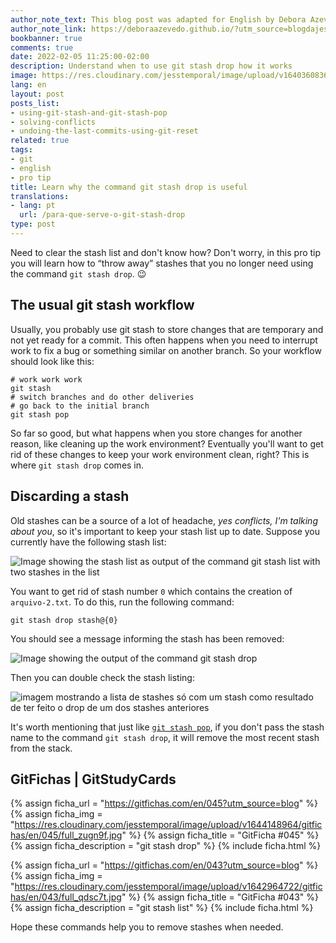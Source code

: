 ```yaml
---
author_note_text: This blog post was adapted for English by Debora Azevedo.
author_note_link: https://deboraazevedo.github.io/?utm_source=blogdajess
bookbanner: true
comments: true
date: 2022-02-05 11:25:00-02:00
description: Understand when to use git stash drop how it works
image: https://res.cloudinary.com/jesstemporal/image/upload/v1640360836/covers/pro_tip_voc9gk.png
lang: en
layout: post
posts_list:
- using-git-stash-and-git-stash-pop
- solving-conflicts
- undoing-the-last-commits-using-git-reset
related: true
tags:
- git
- english
- pro tip
title: Learn why the command git stash drop is useful
translations:
- lang: pt
  url: /para-que-serve-o-git-stash-drop
type: post
---
```


Need to clear the stash list and don't know how? Don't worry, in this pro tip you will learn how to “throw away” stashes that you no longer need using the command  `git stash drop`. 😉

## The usual git stash workflow

Usually, you probably use git stash to store changes that are temporary and not yet ready for a commit. This often happens when you need to interrupt work to fix a bug or something similar on another branch. So your workflow should look like this:

```console
# work work work
git stash
# switch branches and do other deliveries
# go back to the initial branch
git stash pop
```

So far so good, but what happens when you store changes for another reason, like cleaning up the work environment? Eventually you'll want to get rid of these changes to keep your work environment clean, right? This is where `git stash drop` comes in.

## Discarding a stash

Old stashes can be a source of a lot of headache, *yes conflicts, I'm talking about you*, so it's important to keep your stash list up to date. Suppose you currently have the following stash list:

![Image showing the stash list as output of the command git stash list with two stashes in the list](https://res.cloudinary.com/jesstemporal/image/upload/v1644068422/git-stash/listagem-stashes-fig1_uiizzc.png)

You want to get rid of stash number `0` which contains the creation of `arquivo-2.txt`. To do this, run the following command:

```console
git stash drop stash@{0}
```

You should see a message informing the stash has been removed:

![Image showing the output of the command git stash drop ](https://res.cloudinary.com/jesstemporal/image/upload/v1644068420/git-stash/resultado-git-stash-drop-fig2_kzdkkj.png)

Then you can double check the stash listing:

![imagem mostrando a lista de stashes só com um stash como resultado de ter feito o drop de um dos stashes anteriores](https://res.cloudinary.com/jesstemporal/image/upload/v1644068420/git-stash/listagem-stashes-pos-dropfig3_j0h1gp.png)

It's worth mentioning that just like [`git stash pop`](https://jtemporal.com/using-git-stash-and-git-stash-pop), if you don't pass the stash name to the command `git stash drop`, it will remove the most recent stash from the stack.

## GitFichas | GitStudyCards

{% assign ficha_url = "https://gitfichas.com/en/045?utm_source=blog" %}
{% assign ficha_img = "https://res.cloudinary.com/jesstemporal/image/upload/v1644148964/gitfichas/en/045/full_zugn9f.jpg" %}
{% assign ficha_title = "GitFicha #045" %}
{% assign ficha_description = "git stash drop" %}
{% include ficha.html %}

{% assign ficha_url = "https://gitfichas.com/en/043?utm_source=blog" %}
{% assign ficha_img = "https://res.cloudinary.com/jesstemporal/image/upload/v1642964722/gitfichas/en/043/full_qdsc7t.jpg" %}
{% assign ficha_title = "GitFicha #043" %}
{% assign ficha_description = "git stash list" %}
{% include ficha.html %}

Hope these commands help you to remove stashes when needed.
